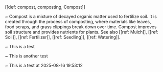 [[def: compost, composting, Compost]]

~ Compost is a mixture of decayed organic matter used to fertilize soil. It is created through the process of composting, where materials like leaves, food scraps, and grass clippings break down over time. Compost improves soil structure and provides nutrients for plants. See also [[ref: Mulch]], [[ref: Soil]], [[ref: Fertilizer]], [[ref: Seedling]], [[ref: Watering]].

~ This is a test

~ This is another test

~ This is a test at 2025-08-16 19:53:12
